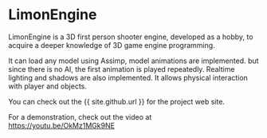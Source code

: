 # LimonEngine

LimonEngine is a 3D first person shooter engine, developed as a hobby, to acquire a deeper knowledge of 3D game engine programming. 

It can load any model using Assimp, model animations are implemented. but since there is no AI, the first animation is played repeatedly. Realtime lighting and shadows are also implemented. It allows physical interaction with player and objects.

You can check out the {{ site.github.url }} for the project web site. 

For a demonstration, check out the video at https://youtu.be/OkMz1MGk9NE
